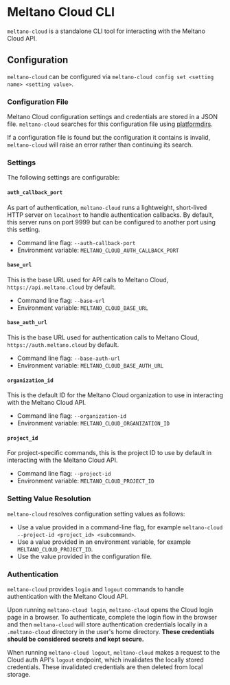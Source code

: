 # Meltano Cloud CLI

`meltano-cloud` is a standalone CLI tool for interacting with the Meltano Cloud API.

## Configuration

`meltano-cloud` can be configured via
`meltano-cloud config set <setting name> <setting value>`.

### Configuration File

Meltano Cloud configuration settings and credentials are stored in a JSON file.
`meltano-cloud` searches for this configuration file using [platformdirs](https://github.com/platformdirs/platformdirs).

If a configuration file is found but the configuration it contains
is invalid, `meltano-cloud` will raise an error rather than continuing its search.

### Settings

The following settings are configurable:

#### `auth_callback_port`

As part of authentication, `meltano-cloud` runs a lightweight, short-lived HTTP
server on `localhost` to handle authentication callbacks. By default, this
server runs on port 9999 but can be configured to another port using this setting.

- Command line flag: `--auth-callback-port`
- Environment variable: `MELTANO_CLOUD_AUTH_CALLBACK_PORT`

#### `base_url`

This is the base URL used for API calls to Meltano Cloud, `https://api.meltano.cloud`
by default.

- Command line flag: `--base-url`
- Environment variable: `MELTANO_CLOUD_BASE_URL`

#### `base_auth_url`

This is the base URL used for authentication calls to Meltano Cloud,
`https://auth.meltano.cloud` by default.

- Command line flag: `--base-auth-url`
- Environment variable: `MELTANO_CLOUD_BASE_AUTH_URL`

#### `organization_id`

This is the default ID for the Meltano Cloud organization to use in interacting with
the Meltano Cloud API.

- Command line flag: `--organization-id`
- Environment variable: `MELTANO_CLOUD_ORGANIZATION_ID`

#### `project_id`

For project-specific commands, this is the project ID to use by default in interacting
with the Meltano Cloud API.

- Command line flag: `--project-id`
- Environment variable: `MELTANO_CLOUD_PROJECT_ID`

### Setting Value Resolution

`meltano-cloud` resolves configuration setting values as follows:

- Use a value provided in a command-line flag, for example
  `meltano-cloud --project-id <project_id> <subcommand>`.
- Use a value provided in an environment variable, for example `MELTANO_CLOUD_PROJECT_ID`.
- Use the value provided in the configuration file.

### Authentication

`meltano-cloud` provides `login` and `logout` commands to handle authentication with
the Meltano Cloud API.

Upon running `meltano-cloud login`, `meltano-cloud` opens the
Cloud login page in a browser. To authenticate, complete the login flow in the browser
and then `meltano-cloud` will store authentication credentials locally in a
`.meltano-cloud` directory in the user's home directory. **These credentials should
be considered secrets and kept secure.**

When running `meltano-cloud logout`, `meltano-cloud` makes a request to the Cloud
auth API's `logout` endpoint, which invalidates the locally stored credentials.
These invalidated credentials are then deleted from local storage.

